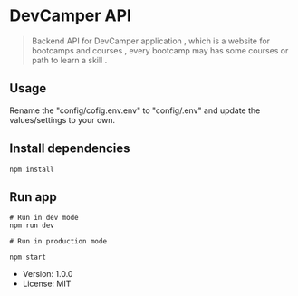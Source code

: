 # DevCamper API

> Backend API for DevCamper application ,
> which is a website for bootcamps and courses ,
> every bootcamp may has some courses or path to learn a skill .

## Usage

Rename the "config/cofig.env.env" to
"config/.env" and update the values/settings
to your own.

## Install dependencies

```
npm install
```

## Run app

```
# Run in dev mode
npm run dev

# Run in production mode

npm start

```

- Version: 1.0.0
- License: MIT
